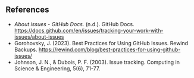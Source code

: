 
## References

- _About issues - GitHub Docs._ (n.d.). GitHub Docs. https://docs.github.com/en/issues/tracking-your-work-with-issues/about-issues
- Gorohovsky, J. (2023). Best Practices for Using GitHub Issues. Rewind Backups. https://rewind.com/blog/best-practices-for-using-github-issues/
- Johnson, J. N., & Dubois, P. F. (2003). Issue tracking. Computing in Science & Engineering, 5(6), 71-77.

